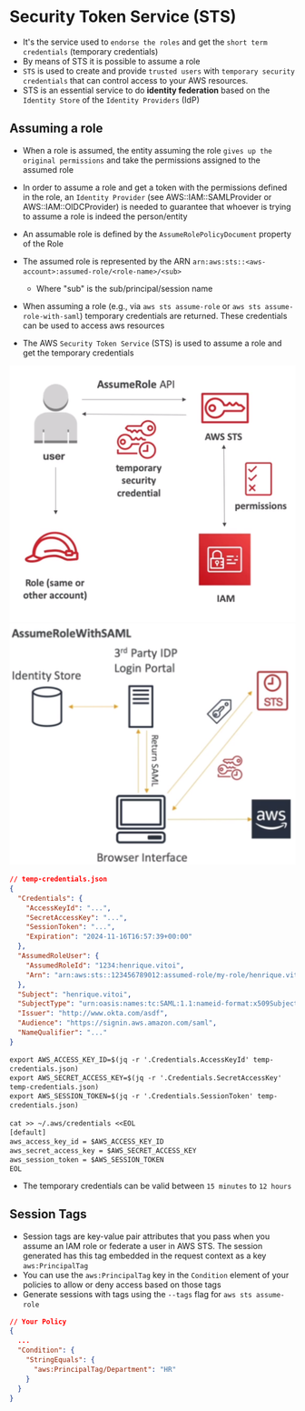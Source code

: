 # Security Token Service (STS)

- It's the service used to `endorse the roles` and get the `short term credentials` (temporary credentials)
- By means of STS it is possible to assume a role
- `STS` is used to create and provide `trusted users` with `temporary security credentials` that can control access to your AWS resources.
- STS is an essential service to do **identity federation** based on the `Identity Store` of the `Identity Providers` (IdP)

## Assuming a role

- When a role is assumed, the entity assuming the role `gives up the original permissions` and take the permissions assigned to the assumed role
- In order to assume a role and get a token with the permissions defined in the role, an `Identity Provider` (see AWS::IAM::SAMLProvider or AWS::IAM::OIDCProvider) is needed to guarantee that whoever is trying to assume a role is indeed the person/entity
- An assumable role is defined by the `AssumeRolePolicyDocument` property of the Role

- The assumed role is represented by the ARN `arn:aws:sts::<aws-account>:assumed-role/<role-name>/<sub>`
  - Where "sub" is the sub/principal/session name

- When assuming a role (e.g., via `aws sts assume-role` or `aws sts assume-role-with-saml`) temporary credentials are returned. These credentials can be used to access aws resources
- The AWS `Security Token Service` (STS) is used to assume a role and get the temporary credentials

![AssumeRole](.images/sts-assume-role.png)
![AssumeRole](.images/sts-assume-role-with-saml.png)

```json
// temp-credentials.json
{
  "Credentials": {
    "AccessKeyId": "...",
    "SecretAccessKey": "...",
    "SessionToken": "...",
    "Expiration": "2024-11-16T16:57:39+00:00"
  },
  "AssumedRoleUser": {
    "AssumedRoleId": "1234:henrique.vitoi",
    "Arn": "arn:aws:sts::123456789012:assumed-role/my-role/henrique.vitoi"
  },
  "Subject": "henrique.vitoi",
  "SubjectType": "urn:oasis:names:tc:SAML:1.1:nameid-format:x509SubjectName",
  "Issuer": "http://www.okta.com/asdf",
  "Audience": "https://signin.aws.amazon.com/saml",
  "NameQualifier": "..."
}
```

```shell
export AWS_ACCESS_KEY_ID=$(jq -r '.Credentials.AccessKeyId' temp-credentials.json)
export AWS_SECRET_ACCESS_KEY=$(jq -r '.Credentials.SecretAccessKey' temp-credentials.json)
export AWS_SESSION_TOKEN=$(jq -r '.Credentials.SessionToken' temp-credentials.json)

cat >> ~/.aws/credentials <<EOL
[default]
aws_access_key_id = $AWS_ACCESS_KEY_ID
aws_secret_access_key = $AWS_SECRET_ACCESS_KEY
aws_session_token = $AWS_SESSION_TOKEN
EOL
```

- The temporary credentials can be valid between `15 minutes` to `12 hours`

## Session Tags

- Session tags are key-value pair attributes that you pass when you assume an IAM role or federate a user in AWS STS. The session generated has this tag embedded in the request context as a key `aws:PrincipalTag`
- You can use the `aws:PrincipalTag` key in the `Condition` element of your policies to allow or deny access based on those tags
- Generate sessions with tags using the `--tags` flag for `aws sts assume-role`

```json
// Your Policy
{
  ...
  "Condition": {
    "StringEquals": {
      "aws:PrincipalTag/Department": "HR"
    }
  }
}
```
